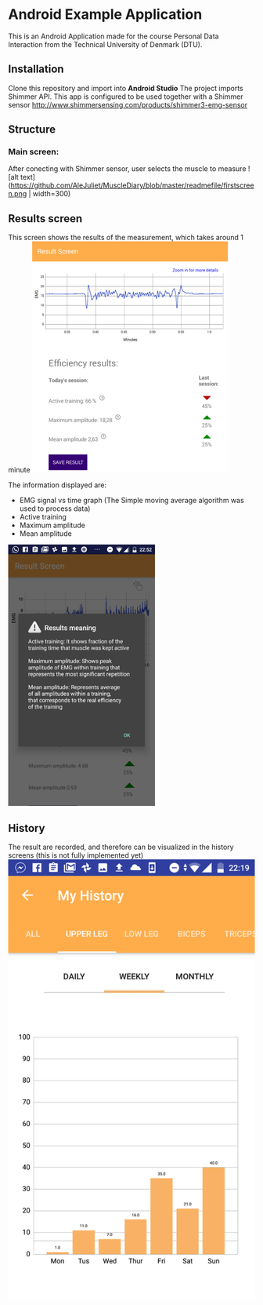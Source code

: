 # Android Example Application

This is an Android Application made for the course Personal Data Interaction from the Technical University of Denmark (DTU).

## Installation
Clone this repository and import into **Android Studio**
The project imports Shimmer API.
This app is configured to be used together with a Shimmer sensor http://www.shimmersensing.com/products/shimmer3-emg-sensor


## Structure
### Main screen:
After conecting with Shimmer sensor, user selects the muscle to measure
![alt text](https://github.com/AleJuliet/MuscleDiary/blob/master/readmefile/firstscreen.png | width=300)

## Results screen
This screen shows the results of the measurement, which takes around 1 minute
![alt text](https://github.com/AleJuliet/MuscleDiary/blob/master/readmefile/secondscreen.png)

The information displayed are:
- EMG signal vs time graph (The Simple moving average algorithm was used to process data)
- Active training
- Maximum amplitude 
- Mean amplitude

![alt text](https://github.com/AleJuliet/MuscleDiary/blob/master/readmefile/thirdscreen.png)

## History
The result are recorded, and therefore can be visualized in the history screens (this is not fully implemented yet)
![alt text](https://github.com/AleJuliet/MuscleDiary/blob/master/readmefile/fourscreen.png)